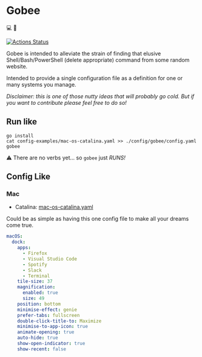 # Gobee

:computer: :honeybee:

[![Actions Status](https://github.com/mattcanty/gobee/workflows/pre-commit/badge.svg)](https://github.com/mattcanty/gobee/actions)

Gobee is intended to alleviate the strain of finding that elusive
Shell/Bash/PowerShell (delete appropriate) command from some random website.

Intended to provide a single configuration file as a definition for one
or many systems you manage.

_Disclaimer: this is one of those nutty ideas that will probably go cold. But
if you want to contribute please feel free to do so!_

## Run like

```shell
go install
cat config-examples/mac-os-catalina.yaml >> ./config/gobee/config.yaml
gobee
```

:warning: There are no verbs yet... so `gobee` just _RUNS!_

## Config Like

### Mac

- Catalina: [mac-os-catalina.yaml](config-examples/mac-os-catalina.yaml)

Could be as simple as having this one config file to make
all your dreams come true.

```yaml
macOS:
  dock:
    apps:
      - Firefox
      - Visual Studio Code
      - Spotify
      - Slack
      - Terminal
    tile-size: 37
    magnification:
      enabled: true
      size: 49
    position: bottom
    minimise-effect: genie
    prefer-tabs: fullscreen
    double-click-title-to: Maximize
    minimise-to-app-icon: true
    animate-opening: true
    auto-hide: true
    show-open-indicator: true
    show-recent: false
```
